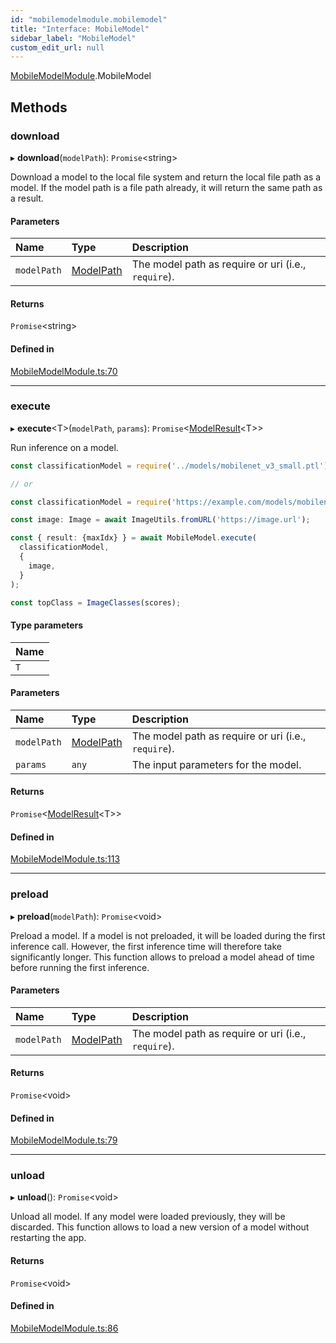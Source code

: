 ```yaml
---
id: "mobilemodelmodule.mobilemodel"
title: "Interface: MobileModel"
sidebar_label: "MobileModel"
custom_edit_url: null
---
```


[MobileModelModule](../modules/mobilemodelmodule.md).MobileModel

## Methods

### download

▸ **download**(`modelPath`): `Promise`<string\>

Download a model to the local file system and return the local file path
as a model. If the model path is a file path already, it will return the
same path as a result.

#### Parameters

| Name | Type | Description |
| :------ | :------ | :------ |
| `modelPath` | [ModelPath](../modules/models.md#modelpath) | The model path as require or uri (i.e., `require`). |

#### Returns

`Promise`<string\>

#### Defined in

[MobileModelModule.ts:70](https://github.com/pytorch/live/blob/b5096e9/react-native-pytorch-core/src/MobileModelModule.ts#L70)

___

### execute

▸ **execute**<T\>(`modelPath`, `params`): `Promise`<[ModelResult](mobilemodelmodule.modelresult.md)<T\>\>

Run inference on a model.

```typescript
const classificationModel = require('../models/mobilenet_v3_small.ptl');

// or

const classificationModel = require('https://example.com/models/mobilenet_v3_small.ptl');

const image: Image = await ImageUtils.fromURL('https://image.url');

const { result: {maxIdx} } = await MobileModel.execute(
  classificationModel,
  {
    image,
  }
);

const topClass = ImageClasses(scores);
```

#### Type parameters

| Name |
| :------ |
| `T` |

#### Parameters

| Name | Type | Description |
| :------ | :------ | :------ |
| `modelPath` | [ModelPath](../modules/models.md#modelpath) | The model path as require or uri (i.e., `require`). |
| `params` | `any` | The input parameters for the model. |

#### Returns

`Promise`<[ModelResult](mobilemodelmodule.modelresult.md)<T\>\>

#### Defined in

[MobileModelModule.ts:113](https://github.com/pytorch/live/blob/b5096e9/react-native-pytorch-core/src/MobileModelModule.ts#L113)

___

### preload

▸ **preload**(`modelPath`): `Promise`<void\>

Preload a model. If a model is not preloaded, it will be loaded during the
first inference call. However, the first inference time will therefore
take significantly longer. This function allows to preload a model ahead
of time before running the first inference.

#### Parameters

| Name | Type | Description |
| :------ | :------ | :------ |
| `modelPath` | [ModelPath](../modules/models.md#modelpath) | The model path as require or uri (i.e., `require`). |

#### Returns

`Promise`<void\>

#### Defined in

[MobileModelModule.ts:79](https://github.com/pytorch/live/blob/b5096e9/react-native-pytorch-core/src/MobileModelModule.ts#L79)

___

### unload

▸ **unload**(): `Promise`<void\>

Unload all model. If any model were loaded previously, they will be discarded.
This function allows to load a new version of a model without restarting the
app.

#### Returns

`Promise`<void\>

#### Defined in

[MobileModelModule.ts:86](https://github.com/pytorch/live/blob/b5096e9/react-native-pytorch-core/src/MobileModelModule.ts#L86)
